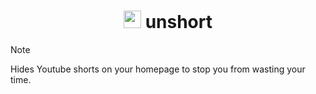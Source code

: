 <h1 align="center">
  <img src="https://github.com/user-attachments/assets/ef775719-e5b1-4936-b509-682ae25fe314" alt="unshort icon" width="28" height="28" />
  unshort
</h1>

> [!NOTE]
> Hides Youtube shorts on your homepage to stop you from wasting your time.
